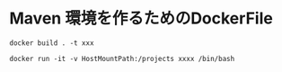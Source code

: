 # Maven 環境を作るためのDockerFile

```
docker build . -t xxx
```

```
docker run -it -v HostMountPath:/projects xxxx /bin/bash
```

